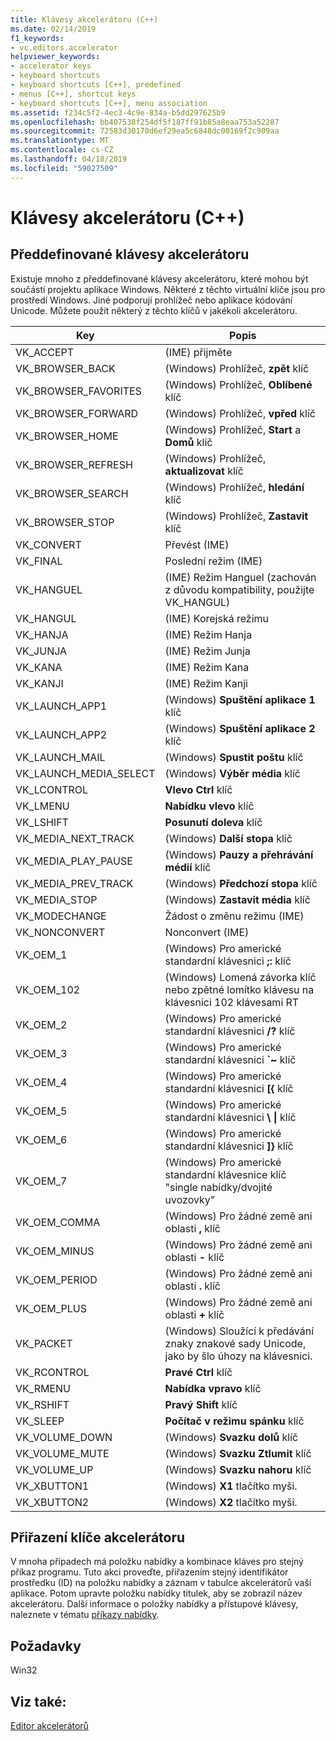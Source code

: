 ```yaml
---
title: Klávesy akcelerátoru (C++)
ms.date: 02/14/2019
f1_keywords:
- vc.editors.accelerator
helpviewer_keywords:
- accelerator keys
- keyboard shortcuts
- keyboard shortcuts [C++], predefined
- menus [C++], shortcut keys
- keyboard shortcuts [C++], menu association
ms.assetid: f234c5f2-4ec3-4c9e-834a-b5dd297625b9
ms.openlocfilehash: bb407538f254df5f187ff91b85a8eaa753a52287
ms.sourcegitcommit: 72583d30170d6ef29ea5c6848dc00169f2c909aa
ms.translationtype: MT
ms.contentlocale: cs-CZ
ms.lasthandoff: 04/18/2019
ms.locfileid: "59027509"
---
```

# <a name="accelerator-keys-c"></a>Klávesy akcelerátoru (C++)

## <a name="predefined-accelerator-keys"></a>Předdefinované klávesy akcelerátoru

Existuje mnoho z předdefinované klávesy akcelerátoru, které mohou být součástí projektu aplikace Windows. Některé z těchto virtuální klíče jsou pro prostředí Windows. Jiné podporují prohlížeč nebo aplikace kódování Unicode. Můžete použít některý z těchto klíčů v jakékoli akcelerátoru.

|Key|Popis|
|---------|-----------------|
|VK_ACCEPT|(IME) přijměte|
|VK_BROWSER_BACK|(Windows) Prohlížeč, **zpět** klíč|
|VK_BROWSER_FAVORITES|(Windows) Prohlížeč, **Oblíbené** klíč|
|VK_BROWSER_FORWARD|(Windows) Prohlížeč, **vpřed** klíč|
|VK_BROWSER_HOME|(Windows) Prohlížeč, **Start** a **Domů** klíč|
|VK_BROWSER_REFRESH|(Windows) Prohlížeč, **aktualizovat** klíč|
|VK_BROWSER_SEARCH|(Windows) Prohlížeč, **hledání** klíč|
|VK_BROWSER_STOP|(Windows) Prohlížeč, **Zastavit** klíč|
|VK_CONVERT|Převést (IME)|
|VK_FINAL|Poslední režim (IME)|
|VK_HANGUEL|(IME) Režim Hanguel (zachován z důvodu kompatibility, použijte VK_HANGUL)|
|VK_HANGUL|(IME) Korejská režimu|
|VK_HANJA|(IME) Režim Hanja|
|VK_JUNJA|(IME) Režim Junja|
|VK_KANA|(IME) Režim Kana|
|VK_KANJI|(IME) Režim Kanji|
|VK_LAUNCH_APP1|(Windows) **Spuštění aplikace 1** klíč|
|VK_LAUNCH_APP2|(Windows) **Spuštění aplikace 2** klíč|
|VK_LAUNCH_MAIL|(Windows) **Spustit poštu** klíč|
|VK_LAUNCH_MEDIA_SELECT|(Windows) **Výběr média** klíč|
|VK_LCONTROL|**Vlevo Ctrl** klíč|
|VK_LMENU|**Nabídku vlevo** klíč|
|VK_LSHIFT|**Posunutí doleva** klíč|
|VK_MEDIA_NEXT_TRACK|(Windows) **Další stopa** klíč|
|VK_MEDIA_PLAY_PAUSE|(Windows) **Pauzy a přehrávání médií** klíč|
|VK_MEDIA_PREV_TRACK|(Windows) **Předchozí stopa** klíč|
|VK_MEDIA_STOP|(Windows) **Zastavit média** klíč|
|VK_MODECHANGE|Žádost o změnu režimu (IME)|
|VK_NONCONVERT|Nonconvert (IME)|
|VK_OEM_1|(Windows) Pro americké standardní klávesnici **;:** klíč|
|VK_OEM_102|(Windows) Lomená závorka klíč nebo zpětné lomítko klávesu na klávesnici 102 klávesami RT|
|VK_OEM_2|(Windows) Pro americké standardní klávesnici **/?** klíč|
|VK_OEM_3|(Windows) Pro americké standardní klávesnici **`~** klíč|
|VK_OEM_4|(Windows) Pro americké standardní klávesnici **[{** klíč|
|VK_OEM_5|(Windows) Pro americké standardní klávesnici **\\ &#124;** klíč|
|VK_OEM_6|(Windows) Pro americké standardní klávesnici **]}** klíč|
|VK_OEM_7|(Windows) Pro americké standardní klávesnice klíč "single nabídky/dvojité uvozovky"|
|VK_OEM_COMMA|(Windows) Pro žádné země ani oblasti **,** klíč|
|VK_OEM_MINUS|(Windows) Pro žádné země ani oblasti **-** klíč|
|VK_OEM_PERIOD|(Windows) Pro žádné země ani oblasti **.** klíč|
|VK_OEM_PLUS|(Windows) Pro žádné země ani oblasti **+** klíč|
|VK_PACKET|(Windows) Sloužící k předávání znaky znakové sady Unicode, jako by šlo úhozy na klávesnici.|
|VK_RCONTROL|**Pravé Ctrl** klíč|
|VK_RMENU|**Nabídka vpravo** klíč|
|VK_RSHIFT|**Pravý Shift** klíč|
|VK_SLEEP|**Počítač v režimu spánku** klíč|
|VK_VOLUME_DOWN|(Windows) **Svazku dolů** klíč|
|VK_VOLUME_MUTE|(Windows) **Svazku Ztlumit** klíč|
|VK_VOLUME_UP|(Windows) **Svazku nahoru** klíč|
|VK_XBUTTON1|(Windows) **X1** tlačítko myši.|
|VK_XBUTTON2|(Windows) **X2** tlačítko myši.|

## <a name="accelerator-key-association"></a>Přiřazení klíče akcelerátoru

V mnoha případech má položku nabídky a kombinace kláves pro stejný příkaz programu. Tuto akci proveďte, přiřazením stejný identifikátor prostředku (ID) na položku nabídky a záznam v tabulce akcelerátorů vaší aplikace. Potom upravte položku nabídky titulek, aby se zobrazil název akcelerátoru. Další informace o položky nabídky a přístupové klávesy, naleznete v tématu [příkazy nabídky](../windows/associating-a-menu-command-with-an-accelerator-key.md).

## <a name="requirements"></a>Požadavky

Win32

## <a name="see-also"></a>Viz také:

[Editor akcelerátorů](../windows/accelerator-editor.md)<br/>
